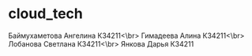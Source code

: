 # cloud_tech
Баймухаметова Ангелина К34211<\br>
Гимадеева Алина К34211<\br>
Лобанова Светлана К34211<\br>
Янкова Дарья К34211
